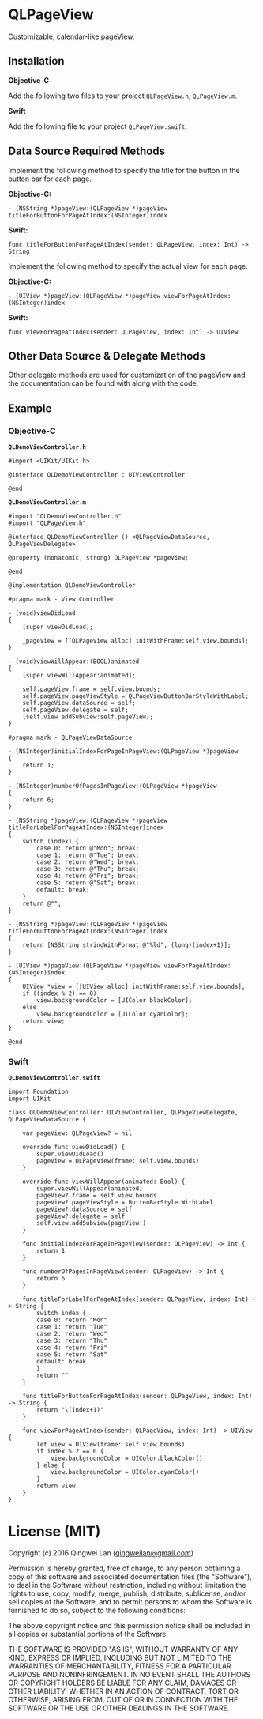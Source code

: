 # QLPageView

Customizable, calendar-like pageView.

## Installation

**Objective-C**

Add the following two files to your project `QLPageView.h`, `QLPageView.m`.

**Swift**

Add the following file to your project `QLPageView.swift`.

## Data Source Required Methods

Implement the following method to specify the title for the button in the button bar for each page.

**Objective-C:**
```
- (NSString *)pageView:(QLPageView *)pageView titleForButtonForPageAtIndex:(NSInteger)index
```

**Swift:**
```
func titleForButtonForPageAtIndex(sender: QLPageView, index: Int) -> String
```

Implement the following method to specify the actual view for each page.

**Objective-C:**
```
- (UIView *)pageView:(QLPageView *)pageView viewForPageAtIndex:(NSInteger)index
```

**Swift:**
```
func viewForPageAtIndex(sender: QLPageView, index: Int) -> UIView
```

## Other Data Source & Delegate Methods

Other delegate methods are used for customization of the pageView and the documentation can be found with along with the code.

## Example

### Objective-C

**`QLDemoViewController.h`**
```
#import <UIKit/UIKit.h>

@interface QLDemoViewController : UIViewController

@end
```

**`QLDemoViewController.m`**
```
#import "QLDemoViewController.h"
#import "QLPageView.h"

@interface QLDemoViewController () <QLPageViewDataSource, QLPageViewDelegate>

@property (nonatomic, strong) QLPageView *pageView;

@end

@implementation QLDemoViewController

#pragma mark - View Controller

- (void)viewDidLoad
{
    [super viewDidLoad];
    
    _pageView = [[QLPageView alloc] initWithFrame:self.view.bounds];
}

- (void)viewWillAppear:(BOOL)animated
{
    [super viewWillAppear:animated];
    
    self.pageView.frame = self.view.bounds;
    self.pageView.pageViewStyle = QLPageViewButtonBarStyleWithLabel;
    self.pageView.dataSource = self;
    self.pageView.delegate = self;
    [self.view addSubview:self.pageView];
}

#pragma mark - QLPageViewDataSource

- (NSInteger)initialIndexForPageInPageView:(QLPageView *)pageView
{
    return 1;
}

- (NSInteger)numberOfPagesInPageView:(QLPageView *)pageView
{
    return 6;
}

- (NSString *)pageView:(QLPageView *)pageView titleForLabelForPageAtIndex:(NSInteger)index
{
    switch (index) {
        case 0: return @"Mon"; break;
        case 1: return @"Tue"; break;
        case 2: return @"Wed"; break;
        case 3: return @"Thu"; break;
        case 4: return @"Fri"; break;
        case 5: return @"Sat"; break;
        default: break;
    }
    return @"";
}

- (NSString *)pageView:(QLPageView *)pageView titleForButtonForPageAtIndex:(NSInteger)index
{
    return [NSString stringWithFormat:@"%ld", (long)(index+1)];
}

- (UIView *)pageView:(QLPageView *)pageView viewForPageAtIndex:(NSInteger)index
{
    UIView *view = [[UIView alloc] initWithFrame:self.view.bounds];
    if ((index % 2) == 0)
        view.backgroundColor = [UIColor blackColor];
    else
        view.backgroundColor = [UIColor cyanColor];
    return view;
}

@end
```

### Swift

**`QLDemoViewController.swift`**
```
import Foundation
import UIKit

class QLDemoViewController: UIViewController, QLPageViewDelegate, QLPageViewDataSource {
    
    var pageView: QLPageView? = nil
    
    override func viewDidLoad() {
        super.viewDidLoad()
        pageView = QLPageView(frame: self.view.bounds)
    }
    
    override func viewWillAppear(animated: Bool) {
        super.viewWillAppear(animated)
        pageView?.frame = self.view.bounds
        pageView?.pageViewStyle = ButtonBarStyle.WithLabel
        pageView?.dataSource = self
        pageView?.delegate = self
        self.view.addSubview(pageView!)
    }
    
    func initialIndexForPageInPageView(sender: QLPageView) -> Int {
        return 1
    }
    
    func numberOfPagesInPageView(sender: QLPageView) -> Int {
        return 6
    }
    
    func titleForLabelForPageAtIndex(sender: QLPageView, index: Int) -> String {
        switch index {
        case 0: return "Mon"
        case 1: return "Tue"
        case 2: return "Wed"
        case 3: return "Thu"
        case 4: return "Fri"
        case 5: return "Sat"
        default: break
        }
        return ""
    }
    
    func titleForButtonForPageAtIndex(sender: QLPageView, index: Int) -> String {
        return "\(index+1)"
    }
    
    func viewForPageAtIndex(sender: QLPageView, index: Int) -> UIView {
        let view = UIView(frame: self.view.bounds)
        if index % 2 == 0 {
            view.backgroundColor = UIColor.blackColor()
        } else {
            view.backgroundColor = UIColor.cyanColor()
        }
        return view
    }
}
```

# License (MIT)

Copyright (c) 2016 Qingwei Lan (qingweilan@gmail.com)

Permission is hereby granted, free of charge, to any person obtaining a copy of this software and associated documentation files (the "Software"), to deal in the Software without restriction, including without limitation the rights to use, copy, modify, merge, publish, distribute, sublicense, and/or sell copies of the Software, and to permit persons to whom the Software is furnished to do so, subject to the following conditions:

The above copyright notice and this permission notice shall be included in all copies or substantial portions of the Software.

THE SOFTWARE IS PROVIDED "AS IS", WITHOUT WARRANTY OF ANY KIND, EXPRESS OR IMPLIED, INCLUDING BUT NOT LIMITED TO THE WARRANTIES OF MERCHANTABILITY, FITNESS FOR A PARTICULAR PURPOSE AND NONINFRINGEMENT. IN NO EVENT SHALL THE AUTHORS OR COPYRIGHT HOLDERS BE LIABLE FOR ANY CLAIM, DAMAGES OR OTHER LIABILITY, WHETHER IN AN ACTION OF CONTRACT, TORT OR OTHERWISE, ARISING FROM, OUT OF OR IN CONNECTION WITH THE SOFTWARE OR THE USE OR OTHER DEALINGS IN THE SOFTWARE.
